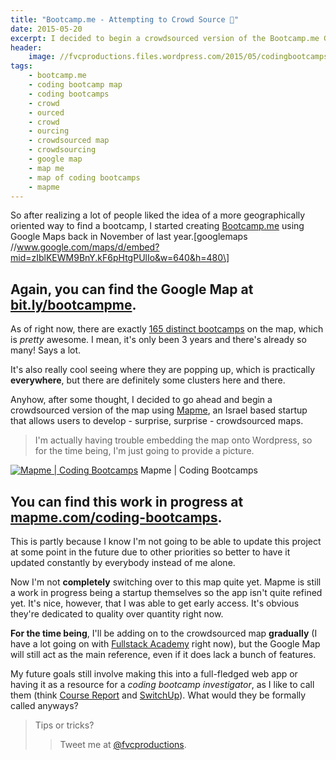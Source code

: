 ```yaml
---
title: "Bootcamp.me - Attempting to Crowd Source 📍"
date: 2015-05-20
excerpt: I decided to begin a crowdsourced version of the Bootcamp.me Google Map using Mapme.
header:
    image: //fvcproductions.files.wordpress.com/2015/05/codingbootcamps.png?w=1024&h=435&crop=1
tags:
    - bootcamp.me
    - coding bootcamp map
    - coding bootcamps
    - crowd
    - ourced
    - crowd
    - ourcing
    - crowdsourced map
    - crowdsourcing
    - google map
    - map me
    - map of coding bootcamps
    - mapme
---
```


So after realizing a lot of people liked the idea of a more
geographically oriented way to find a bootcamp, I started creating
[Bootcamp.me](//bit.ly/bootcampme "Bootcamp.me") using Google Maps
back in November of last year.\[googlemaps
//www.google.com/maps/d/embed?mid=zIblKEWM9BnY.kF6pHtgPUlIo&w=640&h=480\]

Again, you can find the Google Map at [bit.ly/bootcampme](//bit.ly/bootcampme "Bootcamp.me").
--

As of right now, there are exactly [165 distinct
bootcamps](//bit.ly/bootcamps-to-add "Bootcamp Directory") on the
map, which is *pretty* awesome. I mean, it's only been 3 years and
there's already so many! Says a lot.

It's also really cool seeing where they are popping up, which is
practically **everywhere**, but there are definitely some clusters here
and there.

Anyhow, after some thought, I decided to go ahead and begin a
crowdsourced version of the map using
[Mapme](//mapme.com "Map.me"), an Israel based startup that allows
users to develop - surprise, surprise - crowdsourced maps.

> I'm actually having trouble embedding the map onto Wordpress, so for
> the time being, I'm just going to provide a picture.

[![Mapme | Coding
Bootcamps](//fvcproductions.files.wordpress.com/2015/05/codingbootcamps.png)](//fvcproductions.files.wordpress.com/2015/05/codingbootcamps.png)
Mapme | Coding Bootcamps

You can find this work in progress at [mapme.com/coding-bootcamps](//mapme.com/coding-bootcamps "Mapme | Coding Bootcamps").
---------------------------------

This is partly because I know I'm not going to be able to update this
project at some point in the future due to other priorities so better to
have it updated constantly by everybody instead of me alone.

Now I'm not **completely** switching over to this map quite yet. Mapme
is still a work in progress being a startup themselves so the app isn't
quite refined yet. It's nice, however, that I was able to get early
access. It's obvious they're dedicated to quality over quantity right
now.

**For the time being**, I'll be adding on to the crowdsourced map
**gradually** (I have a lot going on with [Fullstack
Academy](//fullstackacademy.com "Fullstack Academy") right now),
but the Google Map will still act as the main reference, even if it does
lack a bunch of features.

My future goals still involve making this into a full-fledged web app or
having it as a resource for a *coding bootcamp investigator*, as I like
to call them (think [Course
Report](//www.coursereport.com/ "Course Report") and
[SwitchUp](//switchup.org "SwitchUp")). What would they be formally
called anyways?

> Tips or tricks?
>
> > Tweet me at
> > [@fvcproductions](//twitter.com/fvcproductions "Twitter | FVCproductions").
